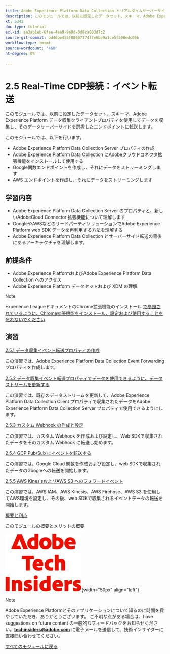 ```yaml
---
title: Adobe Experience Platform Data Collection とリアルタイムサーバーサイド転送
description: このモジュールでは、以前に設定したデータセット、スキーマ、Adobe Experience Platform Data Collection Server プロパティを使用してデータを収集し、そのデータサーバーサイドを選択したエンドポイントに転送します。
kt: 5342
doc-type: tutorial
exl-id: aa3ab1eb-6fee-4ea9-9a0d-0d8ca803d7c2
source-git-commit: bd46be455f88007174f7e6be9a1ce5f508edc09b
workflow-type: tm+mt
source-wordcount: '460'
ht-degree: 0%

---
```


# 2.5 Real-Time CDP接続：イベント転送

このモジュールでは、以前に設定したデータセット、スキーマ、Adobe Experience Platform データ収集クライアントプロパティを使用してデータを収集し、そのデータサーバーサイドを選択したエンドポイントに転送します。

このモジュールでは、以下を行います。

- Adobe Experience Platform Data Collection Server プロパティの作成
- Adobe Experience Platform Data Collection にAdobeクラウドコネクタ拡張機能をインストールして使用する
- Google関数エンドポイントを作成し、それにデータをストリーミングします
- AWS エンドポイントを作成し、それにデータをストリーミングします

## 学習内容

- Adobe Experience Platform Data Collection Server のプロパティと、新しいAdobeCloud Connector 拡張機能について理解します
- GoogleやAWSなどのサードパーティソリューションでAdobe Experience Platform web SDK データを再利用する方法を理解する
- Adobe Experience Platform Data Collection とサーバーサイド転送の背後にあるアーキテクチャを理解します。

## 前提条件

- Adobe Experience PlatformおよびAdobe Experience Platform Data Collection へのアクセス
- Adobe Experience Platform データセットおよび XDM の理解

>[!NOTE]
>
>Experience LeagueドキュメントのChrome拡張機能のインストール [ で参照されているように、Chrome拡張機能をインストール、設定および使用することを忘れないでください ](../../gettingstarted/gettingstarted/ex1.md)

## 演習

[2.5.1 データ収集イベント転送プロパティの作成](./ex1.md)

この演習では、Adobe Experience Platform Data Collection Event Forwarding プロパティを作成します。

[2.5.2 データ収集イベント転送プロパティでデータを使用できるように、データストリームを更新する](./ex2.md)

この演習では、既存のデータストリームを更新して、Adobe Experience Platform Data Collection Client プロパティで収集されたデータをAdobe Experience Platform Data Collection Server プロパティで使用できるようにします。

[2.5.3 カスタム Webhook の作成と設定](./ex3.md)

この演習では、カスタム Webhook を作成および設定し、Web SDKで収集されたデータをそのカスタム Webhook に転送し始めます。

[2.5.4 GCP Pub/Sub にイベントを転送する](./ex4.md)

この演習では、Google Cloud 関数を作成および設定し、web SDKで収集されたデータのGoogleへの転送を開始します。

[2.5.5 AWS KinesisおよびAWS S3 へのフォワードイベント](./ex5.md)

この演習では、AWS IAM、AWS Kinesis、AWS Firehose、AWS S3 を使用してAWS環境を設定し、その後、web SDKで収集されるイベントデータの転送を開始します。

[概要と利点](./summary.md)

このモジュールの概要とメリットの概要

![ 技術インサイダー ](./../../../assets/images/techinsiders.png){width="50px" align="left"}

>[!NOTE]
>
>Adobe Experience Platformとそのアプリケーションについて知るのに時間を費やしていただき、ありがとうございます。 ご不明な点がある場合は、have suggestions on future content の一般的なフィードバックをお知らせください。**techinsiders@adobe.com** に電子メールを送信して、技術インサイダーに直接問い合わせてください。

[すべてのモジュールに戻る](../../../overview.md)
